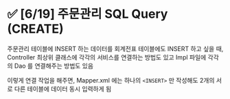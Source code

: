 # ✅ [6/19] 주문관리 SQL Query (CREATE)



주문관리 테이블에 INSERT 하는 데이터를 회계전표 테이블에도 INSERT 하고 싶을 때, Controller 최상위 클래스에 각각의 서비스를 연결하는 방법도 있고 Impl 파일에 각각의 Dao 를 연결해주는 방법도 있음 

이렇게 연결 작업을 해주면, Mapper.xml 에는 하나의 `<INSERT>` 만 작성해도 2개의 서로 다른 테이블에 데이터 동시 입력하게 됨 

